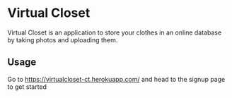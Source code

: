# Virtual Closet

Virtual Closet is an application to store your clothes in an online database by taking photos and uploading them.


## Usage

Go to https://virtualcloset-ct.herokuapp.com/ and head to the signup page to get started
